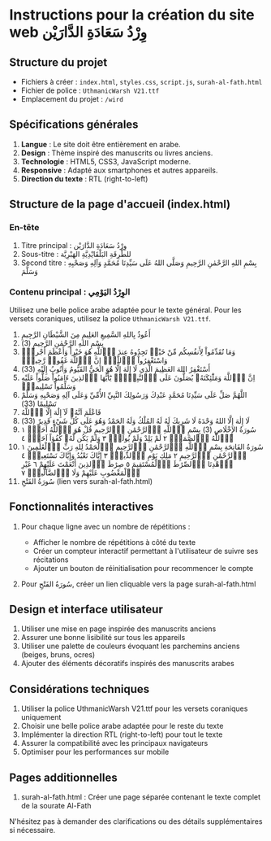 # Instructions pour la création du site web وِرْدُ سَعَادَةِ الدَّارَيْن

## Structure du projet
- Fichiers à créer : `index.html`, `styles.css`, `script.js`, `surah-al-fath.html`
- Fichier de police : `UthmanicWarsh V21.ttf`
- Emplacement du projet : `/wird`

## Spécifications générales

1. **Langue** : Le site doit être entièrement en arabe.
2. **Design** : Thème inspiré des manuscrits ou livres anciens.
3. **Technologie** : HTML5, CSS3, JavaScript moderne.
4. **Responsive** : Adapté aux smartphones et autres appareils.
5. **Direction du texte** : RTL (right-to-left)

## Structure de la page d'accueil (index.html)

### En-tête
1. Titre principal : وِرْدُ سَعَادَةِ الدَّارَيْن
2. Sous-titre : للطَّرِقَةِ البَلْقَايْدِيَّةِ الهَبْرِيَّة
3. Second titre : بِسْمِ اللهِ الرَّحْمٰنِ الرَّحِيمِ وَصَلَّى اللهُ عَلَى سَيِّدِنَا مُحَمَّدٍ وَآلِهِ وَصَحْبِهِ وَسَلَّمَ

### Contenu principal : الوِرْدُ اليَوْمِي

Utilisez une belle police arabe adaptée pour le texte général. Pour les versets coraniques, utilisez la police `UthmanicWarsh V21.ttf`.

1. أَعُوذُ بِاللهِ السَّمِيعِ العَلِيمِ مِنَ الشَّيْطَانِ الرَّجِيمِ
2. بِسْمِ اللهِ الرَّحْمٰنِ الرَّحِيمِ (3)
3. وَمَا تُقَدِّمُواْ لِأَنفُسِكُم مِّنْ خَيْرٖ تَجِدُوهُ عِندَ اَ۬للَّهِ هُوَ خَيْراٗ وَأَعْظَمَ أَجْراٗۖ وَاسْتَغْفِرُواْ اُ۬للَّهَۖ إِنَّ اَ۬للَّهَ غَفُورٞ رَّحِيمٞۖ
4. أَسْتَغْفِرُ اللهَ العَظِيمَ الَّذِي لَا إِلٰهَ إِلَّا هُوَ الحَيُّ القَيُّومُ وَأَتُوبُ إِلَيْهِ (33)
5. اِنَّ اَ۬للَّهَ وَمَلَٰٓئِكَتَهُۥ يُصَلُّونَ عَلَى اَ۬لنَّبِےٓءِۖ يَٰٓأَيُّهَا اَ۬لذِينَ ءَامَنُواْ صَلُّواْ عَلَيْهِ وَسَلِّمُواْ تَسْلِيماًۖ
6. اللَّهُمَّ صَلِّ عَلَى سَيِّدِنَا مُحَمَّدٍ عَبْدِكَ وَرَسُولِكَ النَّبِيِّ الأُمِّيِّ وَعَلَى آلِهِ وَصَحْبِهِ وَسَلِّمْ تَسْلِيمًا (33)
7. فَاعْلَمَ اَنَّهُۥ لَآ إِلَٰهَ إِلَّا اَ۬للَّهُ
8. لَا إِلٰهَ إِلَّا اللهُ وَحْدَهُ لَا شَرِيكَ لَهُ لَهُ المُلْكُ وَلَهُ الحَمْدُ وَهُوَ عَلَى كُلِّ شَيْءٍ قَدِيرٌ (33)
9. سُورَةُ الإِخْلَاصِ (3)
   بِسْمِ اِ۬للَّهِ اِ۬لرَّحْمَٰنِ اِ۬لرَّحِيمِ
   قُلْ هُوَ اَ۬للَّهُ أَحَدٌۖ ١ اِ۬للَّهُ اُ۬لصَّمَدُۖ ٢ لَمْ يَلِدْ وَلَمْ يُولَدْۖ ٣ 
   وَلَمْ يَكُن لَّهُۥ كُفُؤاً اَحَدٞۖ ٤
10. سُورَةُ الفَاتِحَةِ
    بِسْمِ اِ۬للَّهِ اِ۬لرَّحْمَٰنِ اِ۬لرَّحِيمِ 
    اِ۬لْحَمْدُ لِلهِ رَبِّ اِ۬لْعَٰلَمِينَ ١ اَ۬لرَّحْمَٰنِ 
    اِ۬لرَّحِيمِ ٢ مَلِكِ يَوْمِ اِ۬لدِّينِۖ ٣ إِيَّاكَ 
    نَعْبُدُ وَإِيَّاكَ نَسْتَعِينُۖ ٤ اُ۪هْدِنَا 
    اَ۬لصِّرَٰطَ اَ۬لْمُسْتَقِيمَ ٥ صِرَٰطَ اَ۬لذِينَ 
    أَنْعَمْتَ عَلَيْهِمْ ٦ غَيْرِ اِ۬لْمَغْضُوبِ 
    عَلَيْهِمْ وَلَا اَ۬لضَّآلِّينَۖ ٧ 
11. سُورَةُ الفَتْحِ (lien vers surah-al-fath.html)

## Fonctionnalités interactives

1. Pour chaque ligne avec un nombre de répétitions :
   - Afficher le nombre de répétitions à côté du texte
   - Créer un compteur interactif permettant à l'utilisateur de suivre ses récitations
   - Ajouter un bouton de réinitialisation pour recommencer le compte

2. Pour سُورَةُ الفَتْحِ, créer un lien cliquable vers la page surah-al-fath.html

## Design et interface utilisateur

1. Utiliser une mise en page inspirée des manuscrits anciens
2. Assurer une bonne lisibilité sur tous les appareils
3. Utiliser une palette de couleurs évoquant les parchemins anciens (beiges, bruns, ocres)
4. Ajouter des éléments décoratifs inspirés des manuscrits arabes

## Considérations techniques

1. Utiliser la police UthmanicWarsh V21.ttf pour les versets coraniques uniquement
2. Choisir une belle police arabe adaptée pour le reste du texte
3. Implémenter la direction RTL (right-to-left) pour tout le texte
4. Assurer la compatibilité avec les principaux navigateurs
5. Optimiser pour les performances sur mobile

## Pages additionnelles

1. surah-al-fath.html : Créer une page séparée contenant le texte complet de la sourate Al-Fath

N'hésitez pas à demander des clarifications ou des détails supplémentaires si nécessaire.
